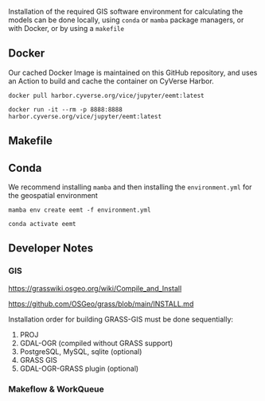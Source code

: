 Installation of the required GIS software environment for calculating the models can be done locally, using `conda` or `mamba` package managers, or with Docker, or by using a `makefile`

## Docker

Our cached Docker Image is maintained on this GitHub repository, and uses an Action to build and cache the container on CyVerse Harbor.

```
docker pull harbor.cyverse.org/vice/jupyter/eemt:latest 
```

```
docker run -it --rm -p 8888:8888 harbor.cyverse.org/vice/jupyter/eemt:latest
```

## Makefile

## Conda

We recommend installing `mamba` and then installing the `environment.yml` for the geospatial environment

```
mamba env create eemt -f environment.yml
```

```
conda activate eemt
```

## Developer Notes

### GIS

https://grasswiki.osgeo.org/wiki/Compile_and_Install

https://github.com/OSGeo/grass/blob/main/INSTALL.md 

Installation order for building GRASS-GIS must be done sequentially:

1. PROJ
2. GDAL-OGR (compiled without GRASS support)
3. PostgreSQL, MySQL, sqlite (optional)
4. GRASS GIS
5. GDAL-OGR-GRASS plugin (optional)

### Makeflow & WorkQueue

